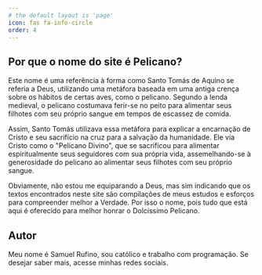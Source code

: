 ```yaml
---
# the default layout is 'page'
icon: fas fa-info-circle
order: 4
---
```


## Por que o nome do site é Pelicano?

Este nome é uma referência à forma como Santo Tomás de Aquino se referia a Deus, utilizando uma metáfora baseada em uma antiga crença sobre os hábitos de certas aves, como o pelicano. Segundo a lenda medieval, o pelicano costumava ferir-se no peito para alimentar seus filhotes com seu próprio sangue em tempos de escassez de comida. 

Assim, Santo Tomás utilizava essa metáfora para explicar a encarnação de Cristo e seu sacrifício na cruz para a salvação da humanidade. Ele via Cristo como o "Pelicano Divino", que se sacrificou para alimentar espiritualmente seus seguidores com sua própria vida, assemelhando-se à generosidade do pelicano ao alimentar seus filhotes com seu próprio sangue.

Obviamente, não estou me equiparando a Deus, mas sim indicando que os textos encontrados neste site são compilações de meus estudos e esforços para compreender melhor a Verdade. Por isso o nome, pois tudo que está aqui é oferecido para melhor honrar o Dolcissimo Pelicano.

## Autor

Meu nome é Samuel Rufino, sou católico e trabalho com programação. Se desejar saber mais, acesse minhas redes sociais.
